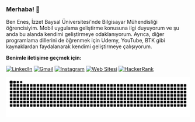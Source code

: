 ### Merhaba! 👋

Ben Enes, İzzet Baysal Üniversitesi'nde Bilgisayar Mühendisliği öğrencisiyim. Mobil uygulama geliştirme konusuna ilgi duyuyorum ve şu anda bu alanda kendimi geliştirmeye odaklanıyorum. Ayrıca, diğer programlama dillerini de öğrenmek için Udemy, YouTube, BTK gibi kaynaklardan faydalanarak kendimi geliştirmeye çalışıyorum.

**Benimle iletişime geçmek için:**

[![LinkedIn](https://img.shields.io/badge/LinkedIn-0077B5?style=for-the-badge&logo=linkedin&logoColor=white)](https://www.linkedin.com/in/enes-aksu-66b28b220/) 
[![Gmail](https://img.shields.io/badge/Gmail-D14836?style=for-the-badge&logo=gmail&logoColor=white)](mailto:en29ak@gmail.com)
[![Instagram](https://img.shields.io/badge/Instagram-000000?style=for-the-badge&logo=Instagram&logoColor=whit)](https://www.instagram.com/enes.aks29) 
[![Web Sitesi](https://img.shields.io/badge/Web%20Sitesi-000000?style=for-the-badge&logo=E&logoColor=white)](https://enesaks.github.io)
[![HackerRank](https://img.shields.io/badge/HackerRank-2EC866?style=for-the-badge&logo=HackerRank&logoColor=white)](https://www.hackerrank.com/enes_aks29?hr_r=1)


![GitHub Contribution Graph (Dark)](https://github.com/enesaks/enesaks/blob/output/github-contribution-grid-snake-dark.svg)

